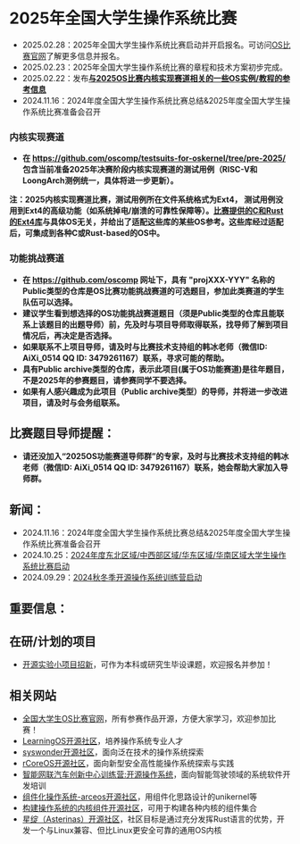 # 2025年全国大学生操作系统比赛
- 2025.02.28：2025年全国大学生操作系统比赛启动并开启报名。可访问[OS比赛官网](https://os.educg.net/)了解更多信息并报名。
- 2025.02.23：2025年全国大学生操作系统比赛的章程和技术方案初步完成。
- 2025.02.22：发布[**与2025OS比赛内核实现赛道相关的一些OS实例/教程的参考信息**](https://github.com/oscomp/os-competition-info/blob/main/ref-info.md)
- 2024.11.16：2024年度全国大学生操作系统比赛总结&2025年度全国大学生操作系统比赛准备会召开
 
### 内核实现赛道
- **在 https://github.com/oscomp/testsuits-for-oskernel/tree/pre-2025/ 包含当前准备2025年决赛阶段内核实现赛道的测试用例（RISC-V和LoongArch测例统一，具体将进一步更新）。**

**注：2025内核实现赛道比赛，测试用例所在文件系统格式为Ext4， 测试用例没用到Ext4的高级功能（如系统掉电/崩溃的可靠性保障等）。[比赛提供的C和Rust的Ext4库](https://github.com/oscomp/os-competition-info/blob/main/ref-info.md#ext4%E6%96%87%E4%BB%B6%E7%B3%BB%E7%BB%9F%E5%8F%82%E8%80%83%E5%AE%9E%E7%8E%B0)与具体OS无关，并给出了适配这些库的某些OS参考。这些库经过适配后，可集成到各种C或Rust-based的OS中。**

### 功能挑战赛道 
- **在 https://github.com/oscomp 网址下，具有 "projXXX-YYY" 名称的Public类型的仓库是OS比赛功能挑战赛道的可选题目，参加此类赛道的学生队伍可以选择。**  
- **建议学生看到想选择的OS功能挑战赛道题目（须是Public类型的仓库且能联系上该题目的出题导师）前，先及时与项目导师取得联系，找导师了解到项目情况后，再决定是否选择。**  
- **如果联系不上项目导师，请及时与比赛技术支持组的韩冰老师（微信ID: AiXi_0514 QQ ID: 3479261167）联系，寻求可能的帮助。**
- **具有Public archive类型的仓库，表示此项目(属于OS功能赛道)是往年题目，不是2025年的参赛题目，请参赛同学不要选择。**
- **如果有人感兴趣成为此项目（Public archive类型）的导师，并将进一步改进项目，请及时与会务组联系。**

## **比赛题目导师提醒：**  

- **请还没加入“2025OS功能赛道导师群”的专家，及时与比赛技术支持组的韩冰老师（微信ID: AiXi_0514 QQ ID: 3479261167）联系，她会帮助大家加入导师群。**

## 新闻：
- 2024.11.16：2024年度全国大学生操作系统比赛总结&2025年度全国大学生操作系统比赛准备会召开
- 2024.10.25：[2024年度东北区域/中西部区域/华东区域/华南区域大学生操作系统比赛启动](https://os.educg.net/#/)
- 2024.09.29：[2024秋冬季开源操作系统训练营启动](https://opencamp.cn/os2edu/camp/2024fall)

## 重要信息：

## 在研/计划的项目
- [开源实验小项目招新](https://github.com/orgs/rcore-os/discussions/categories/ideas)，可作为本科或研究生毕设课题，欢迎报名并参加！

## 相关网站
- [全国大学生OS比赛官网](https://os.educg.net/)，所有参赛作品开源，方便大家学习，欢迎参加比赛！
- [LearningOS开源社区](https://github.com/learningos)，培养操作系统专业人才
- [syswonder开源社区](https://syswonder.org/)，面向泛在技术的操作系统探索
- [rCoreOS开源社区](https://github.com/rcore-os)，面向新型安全高性能操作系统探索与实践
- [智能网联汽车创新中心训练营:开源操作系统](https://github.com/cicvedu)，面向智能驾驶领域的系统软件开发培训
- [组件化操作系统-arceos开源社区](https://github.com/arceos-org/)，用组件化思路设计的unikernel等
- [构建操作系统的内核组件开源社区](https://github.com/kern-crates)，可用于构建各种内核的组件集合
- [星绽（Asterinas）开源社区](https://github.com/asterinas/asterinas)，社区目标是通过充分发挥Rust语言的优势，开发一个与Linux兼容、但比Linux更安全可靠的通用OS内核

